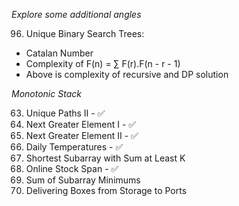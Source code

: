 _Explore some additional angles_

96. Unique Binary Search Trees:
  - Catalan Number
  - Complexity of F(n) = ∑ F(r).F(n - r - 1)
  - Above is complexity of recursive and DP solution

_Monotonic Stack_

63.  Unique Paths II - ✅
240. Next Greater Element I - ✅
503. Next Greater Element II - ✅
241. Daily Temperatures - ✅
242. Shortest Subarray with Sum at Least K
243. Online Stock Span - ✅
244. Sum of Subarray Minimums
245. Delivering Boxes from Storage to Ports
